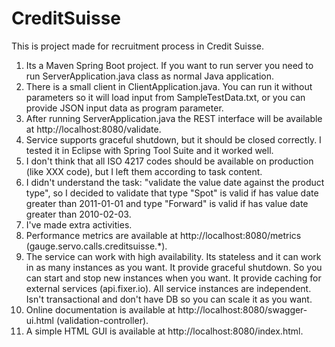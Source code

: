 # CreditSuisse
This is project made for recruitment process in Credit Suisse.

1. Its a Maven Spring Boot project. If you want to run server you need to run ServerApplication.java class as normal Java application.
2. There is a small client in ClientApplication.java. You can run it without parameters so it will load input from SampleTestData.txt, or you can provide JSON input data as program parameter.
3. After running ServerApplication.java the REST interface will be available at http://localhost:8080/validate.
4. Service supports graceful shutdown, but it should be closed correctly. I tested it in Eclipse with Spring Tool Suite and it worked well.
5. I don't think that all ISO 4217 codes should be available on production (like XXX code), but I left them according to task content.
6. I didn't understand the task: "validate the value date against the product type", so I decided to validate that type "Spot" is valid if has value date greater than 2011-01-01 and type "Forward" is valid if has value date greater than 2010-02-03.
7. I've made extra activities.
8. Performance metrics are available at http://localhost:8080/metrics (gauge.servo.calls.creditsuisse.*).
9. The service can work with high availability. Its stateless and it can work in as many instances as you want. It provide graceful shutdown. So you can start and stop new instances when you want. It provide caching for external services (api.fixer.io). All service instances are independent. Isn't transactional and don't have DB so you can scale it as you want.
10. Online documentation is available at http://localhost:8080/swagger-ui.html (validation-controller).
11. A simple HTML GUI is available at http://localhost:8080/index.html.
